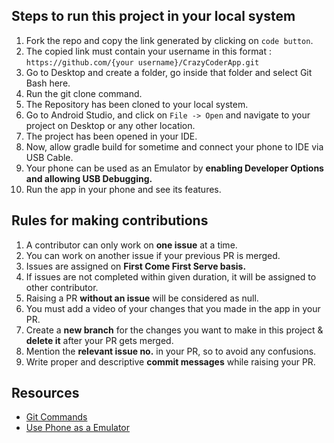 ## Steps to run this project in your local system

1. Fork the repo and copy the link generated by clicking on `code button`. 
2. The copied link must contain your username in this format : `https://github.com/{your username}/CrazyCoderApp.git`
3. Go to Desktop and create a folder, go inside that folder and select Git Bash here.
4. Run the git clone command. 
5. The Repository has been cloned to your local system.
6. Go to Android Studio, and click on `File -> Open` and navigate to your project on Desktop or any other location.
7. The project has been opened in your IDE.
8. Now, allow gradle build for sometime and connect your phone to IDE via USB Cable.
9. Your phone can be used as an Emulator by **enabling Developer Options and allowing USB Debugging.**
10. Run the app in your phone and see its features.

## Rules for making contributions
1. A contributor can only work on **one issue** at a time.
2. You can work on another issue if your previous PR is merged.
3. Issues are assigned on **First Come First Serve basis.**
4. If issues are not completed within given duration, it will be assigned to other contributor.
5. Raising a PR **without an issue** will be considered as null.
6. You must add a video of your changes that you made in the app in your PR.
7. Create a **new branch** for the changes you want to make in this project & **delete it** after your PR gets merged.
8. Mention the **relevant issue no.** in your PR, so to avoid any confusions.
9. Write proper and descriptive **commit messages** while raising your PR. 

## Resources 

- [Git Commands](https://confluence.atlassian.com/bitbucketserver/basic-git-commands-776639767.html)
- [Use Phone as a Emulator](https://developer.android.com/studio/run/emulator)
